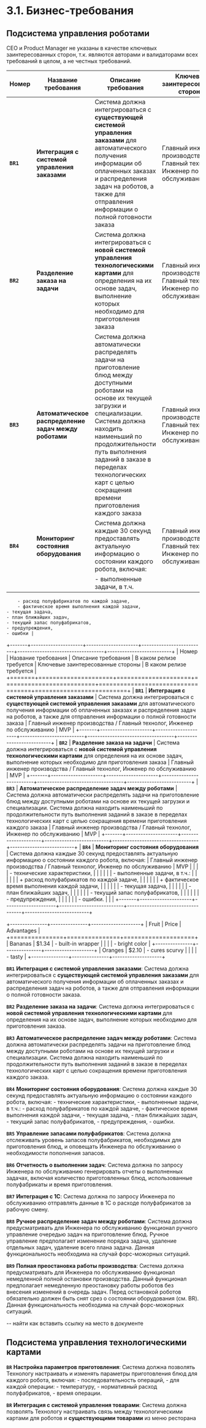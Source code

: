 # 3.1. Бизнес-требования

## Подсистема управления роботами

CEO и Product Manager не указаны в качестве ключевых заинтересованных сторон, т.к. являются авторами и валидаторами всех требований в целом, а не честных требований.

| Номер     | Название требования                                   | Описание требования                                                                                                                                                                                                                                                                                                               | Ключевые заинтересованные стороны                                        | В каком релизе требуется |
|-----------|-------------------------------------------------------|-----------------------------------------------------------------------------------------------------------------------------------------------------------------------------------------------------------------------------------------------------------------------------------------------------------------------------------|--------------------------------------------------------------------------|--------------------------|
| **`BR1`** | **Интеграция с системой управления заказами**         | Система должна интегрироваться с **существующей системой управления заказами** для автоматического получения информации об оплаченных заказах и распределения задач на роботов, а также для отправления информации о полной готовности заказа                                                                                     | Главный инженер производства / Главный технолог, Инженер по обслуживанию | MVP                      |
| **`BR2`** | **Разделение заказа на задачи**                       | Система должна интегрироваться с **новой системой управления технологическими картами** для определения на их основе задач, выполнение которых необходимо для приготовления заказа                                                                                                                                                | Главный инженер производства / Главный технолог, Инженер по обслуживанию | MVP                      |
| **`BR3`** | **Автоматическое распределение задач между роботами** | Система должна автоматически распределять задачи на приготовление блюд между доступными роботами на основе их текущей загрузки и специализации. Система должна находить наименьший по продолжительности путь выполнения заданий в заказе в переделах технологических карт с целью сокращения времени приготовления каждого заказа | Главный инженер производства / Главный технолог, Инженер по обслуживанию | MVP                      |
| **`BR4`** | **Мониторинг состояния оборудования**                 | Система должна каждые 30 секунд предоставлять актуальную информацию о состоянии каждого робота, включая:                                                                                                                                                                                                                          | Главный инженер производства / Главный технолог, Инженер по обслуживанию | MVP                      |
|           |                                                       | - выполненные задачи, в т.ч.                                                                                                                                                                                                                                                                                                      |                                                                          |                          |
        - расход полуфабрикатов по каждой задаче, 
        - фактическое время выполнения каждой задачи,
    - текущая задача,
    - план ближайших задач,
    - текущий запас полуфабрикатов,
    - предупреждения,
    - ошибки | 

+-------+---------------------+---------------------+--------------------------+-----------------------------------+--------------------------+
| Номер | Название требования | Описание требования | В каком релизе требуется | Ключевые заинтересованные стороны | В каком релизе требуется |
+=======+=====================+=====================+==========================+===================================+==========================+
| **`BR1`** | **Интеграция с системой управления заказами** | Система должна интегрироваться с **существующей системой управления заказами** для автоматического получения информации об оплаченных заказах и распределения задач на роботов, а также для отправления информации о полной готовности заказа | Главный инженер производства / Главный технолог, Инженер по обслуживанию | MVP |
+-------+---------------------+---------------------+--------------------------+-----------------------------------+--------------------------+
| **`BR2`** | **Разделение заказа на задачи** | Система должна интегрироваться с **новой системой управления технологическими картами** для определения на их основе задач, выполнение которых необходимо для приготовления заказа | Главный инженер производства / Главный технолог, Инженер по обслуживанию | MVP |
+-------+---------------------+---------------------+--------------------------+-----------------------------------+--------------------------+
| **`BR3`** | **Автоматическое распределение задач между роботами** | Система должна автоматически распределять задачи на приготовление блюд между доступными роботами на основе их текущей загрузки и специализации. Система должна находить наименьший по продолжительности путь выполнения заданий в заказе в переделах технологических карт с целью сокращения времени приготовления каждого заказа | Главный инженер производства / Главный технолог, Инженер по обслуживанию | MVP |
+-------+---------------------+---------------------+--------------------------+-----------------------------------+--------------------------+
| **`BR4`** | **Мониторинг состояния оборудования** | Система должна каждые 30 секунд предоставлять актуальную информацию о состоянии каждого робота, включая: | Главный инженер производства / Главный технолог, Инженер по обслуживанию | MVP |
| |  | - технические характеристики,  |  | |
| |  | - выполненные задачи, в т.ч.:  |  | |
| |  | + расход полуфабрикатов по каждой задаче,   |  | |
| |  | + фактическое время выполнения каждой задачи,  |  | |
| |  | - текущая задача,  |  | |
| |  | - план ближайших задач,  |  | |
| |  | - текущий запас полуфабрикатов,  |  | |
| |  | - предупреждения,  |  | |
| |  | - ошибки.  |  | |
+-------+---------------------+---------------------+--------------------------+-----------------------------------+--------------------------+








+---------------+---------------+--------------------+
| Fruit         | Price         | Advantages         |
+===============+===============+====================+
| Bananas       | $1.34         | - built-in wrapper |
|               |               | - bright color     |
+---------------+---------------+--------------------+
| Oranges       | $2.10         | - cures scurvy     |
|               |               | - tasty            |
+---------------+---------------+--------------------+

**`BR1`** **Интеграция с системой управления заказами**: Система должна интегрироваться с **существующей системой управления заказами** для автоматического получения информации об оплаченных заказах и распределения задач на роботов, а также для отправления информации о полной готовности заказа.

**`BR2`** **Разделение заказа на задачи**: Система должна интегрироваться с **новой системой управления технологическими картами** для определения на их основе задач, выполнение которых необходимо для приготовления заказа.

**`BR3`** **Автоматическое распределение задач между роботами**: Система должна автоматически распределять задачи на приготовление блюд между доступными роботами на основе их текущей загрузки и специализации. Система должна находить наименьший по продолжительности путь выполнения заданий в заказе в переделах технологических карт с целью сокращения времени приготовления каждого заказа.

**`BR4`** **Мониторинг состояния оборудования**: Система должна каждые 30 секунд предоставлять актуальную информацию о состоянии каждого робота, включая: 
    - технические характеристики, 
    - выполненные задачи, в т.ч.:
        - расход полуфабрикатов по каждой задаче, 
        - фактическое время выполнения каждой задачи,
    - текущая задача,
    - план ближайших задач,
    - текущий запас полуфабрикатов,
    - предупреждения,
    - ошибки.

**`BR5`** **Управление запасами полуфабрикатов**: Система должна отслеживать уровень запасов полуфабрикатов, необходимых для приготовления блюд, и оповещать Инженера по обслуживанию о необходимости пополнения запасов.

**`BR6`** **Отчетность о выполнении задач**: Система должна по запросу Инженера по обслуживанию генерировать отчеты о выполненных задачах, включая количество приготовленных блюд, использованные полуфабрикаты и время приготовления.

**`BR7`** **Интеграция с 1С**: Система должна по запросу Инженера по обслуживанию отправлять данные в 1С о расходе полуфабрикатов за рабочую смену.

**`BR8`** **Ручное распределение задач между роботами**: Система должна предусматривать для Инженера по обслуживанию функционал ручного управление очередью задач на приготовление блюд. Ручное управление предполагает изменение порядка задача, удаление отдельных задач, удаление всего плана задача. Данная функциональность необходима на случай форс-можорных ситуаций.

**`BR9`** **Полная преостановка работы производства**: Система должна предусматривать для Инженера по обслуживанию функционал немедленной полной остановки производства. Данный функционал предполагает немедленную преостановку работы роботов без внесения изменений в очередь задач. Перед остановкой роботов обязательно должен быть снят срез о состоянии оборудования (см. BR). Данная функциональность необходима на случай форс-можорных ситуаций.

-- найти как вставить ссылку на место в документе


## Подсистема управления технологическими картами

**`BR`** **Настройка параметров приготовления**: Система должна позволять Технологу настраивать и изменять параметры приготовления блюд для каждого робота, включая:
    - последовательность операций,
    - для каждой операции:
        - температуру,
        - нормативный расход полуфабрикатов, 
        - время операции.

**`BR`** **Интеграция с системой управления товарами**: Система должна позволять Технологу настраивать связь между технологическими картами для роботов и **существующими товарами** из меню ресторана

